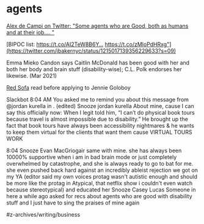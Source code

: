 # agents
[Alex de Campi on Twitter: "Some agents who are Good, both as humans and at their job.… "](https://twitter.com/alexdecampi/status/1215004352689127428?s=09)

[BIPOC list: https://t.co/AI2TeW8B6Y… https://t.co/zMloPdHRxg"](https://twitter.com/jbakernyc/status/1215017139356229633?s=09)


Emma Mieko Candon says Caitlin McDonald has been good with her and both her body and brain stuff (disability-wise); C.L. Polk endorses her likewise. (Mar 2021)

[Red Sofa](https://t.co/JTfMbZFKt4) read before applying to Jennie Goloboy



Slackbot  8:04 AM
You asked me to remind you about this message from @jordan kurella in . (edited) 
Snooze
jordan kurella
About mine, cause I can say this officially now:
When I legit told him, “I can’t do physical book tours because travel is almost impossible due to disability.” He brought up the fact that book tours have always been accessibility nightmares & he wants to keep them virtual for the clients that want them cause VIRTUAL TOURS WORK



8:04
Snooze
Evan MacGriogair
same with mine. she has always been 10000% supportive when i am in bad brain mode or just completely overwhelmed by catastrophe, and she is always ready to go to bat for me. she even pushed back hard against an incredibly ableist rejection we got on my YA (editor said my own voices protag wasn't autistic enough and should be more like the protag in Atypical, that netflix show i couldn't even watch because stereotypical) and educated her
Snooze
Casey Lucas
Someone in here a while ago asked for recs about agents who are good with disability stuff and I just have to sing the praises of mine again



#z-archives/writing/business